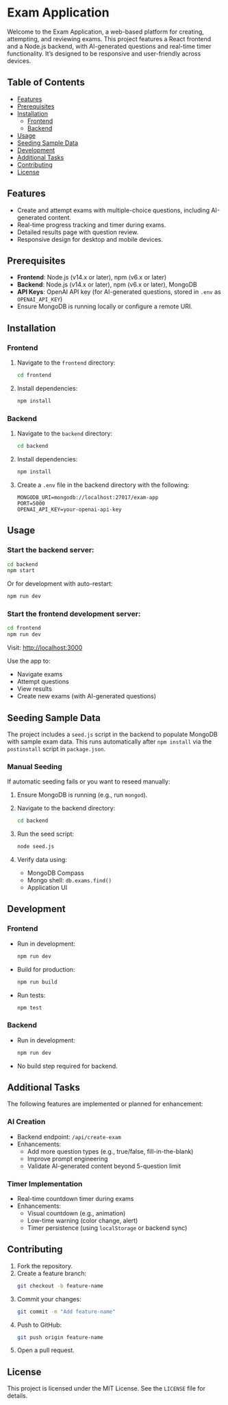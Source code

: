 # Exam Application

Welcome to the Exam Application, a web-based platform for creating, attempting, and reviewing exams. This project features a React frontend and a Node.js backend, with AI-generated questions and real-time timer functionality. It’s designed to be responsive and user-friendly across devices.

## Table of Contents

- [Features](#features)
- [Prerequisites](#prerequisites)
- [Installation](#installation)
  - [Frontend](#frontend)
  - [Backend](#backend)
- [Usage](#usage)
- [Seeding Sample Data](#seeding-sample-data)
- [Development](#development)
- [Additional Tasks](#additional-tasks)
- [Contributing](#contributing)
- [License](#license)

## Features

- Create and attempt exams with multiple-choice questions, including AI-generated content.
- Real-time progress tracking and timer during exams.
- Detailed results page with question review.
- Responsive design for desktop and mobile devices.

## Prerequisites

- **Frontend**: Node.js (v14.x or later), npm (v6.x or later)
- **Backend**: Node.js (v14.x or later), npm (v6.x or later), MongoDB
- **API Keys**: OpenAI API key (for AI-generated questions, stored in `.env` as `OPENAI_API_KEY`)
- Ensure MongoDB is running locally or configure a remote URI.

## Installation

### Frontend

1. Navigate to the `frontend` directory:

   ```bash
   cd frontend
   ```

2. Install dependencies:
   ```bash
   npm install
   ```

### Backend

1. Navigate to the `backend` directory:

   ```bash
   cd backend
   ```

2. Install dependencies:

   ```bash
   npm install
   ```

3. Create a `.env` file in the backend directory with the following:
   ```env
   MONGODB_URI=mongodb://localhost:27017/exam-app
   PORT=5000
   OPENAI_API_KEY=your-openai-api-key
   ```

## Usage

### Start the backend server:

```bash
cd backend
npm start
```

Or for development with auto-restart:

```bash
npm run dev
```

### Start the frontend development server:

```bash
cd frontend
npm run dev
```

Visit: [http://localhost:3000](http://localhost:3000)

Use the app to:

- Navigate exams
- Attempt questions
- View results
- Create new exams (with AI-generated questions)

## Seeding Sample Data

The project includes a `seed.js` script in the backend to populate MongoDB with sample exam data. This runs automatically after `npm install` via the `postinstall` script in `package.json`.

### Manual Seeding

If automatic seeding fails or you want to reseed manually:

1. Ensure MongoDB is running (e.g., run `mongod`).
2. Navigate to the backend directory:
   ```bash
   cd backend
   ```
3. Run the seed script:

   ```bash
   node seed.js
   ```

4. Verify data using:
   - MongoDB Compass
   - Mongo shell: `db.exams.find()`
   - Application UI

## Development

### Frontend

- Run in development:

  ```bash
  npm run dev
  ```

- Build for production:

  ```bash
  npm run build
  ```

- Run tests:
  ```bash
  npm test
  ```

### Backend

- Run in development:

  ```bash
  npm run dev
  ```

- No build step required for backend.

## Additional Tasks

The following features are implemented or planned for enhancement:

### AI Creation

- Backend endpoint: `/api/create-exam`
- Enhancements:
  - Add more question types (e.g., true/false, fill-in-the-blank)
  - Improve prompt engineering
  - Validate AI-generated content beyond 5-question limit

### Timer Implementation

- Real-time countdown timer during exams
- Enhancements:
  - Visual countdown (e.g., animation)
  - Low-time warning (color change, alert)
  - Timer persistence (using `localStorage` or backend sync)

## Contributing

1. Fork the repository.
2. Create a feature branch:
   ```bash
   git checkout -b feature-name
   ```
3. Commit your changes:
   ```bash
   git commit -m "Add feature-name"
   ```
4. Push to GitHub:
   ```bash
   git push origin feature-name
   ```
5. Open a pull request.

## License

This project is licensed under the MIT License. See the `LICENSE` file for details.
